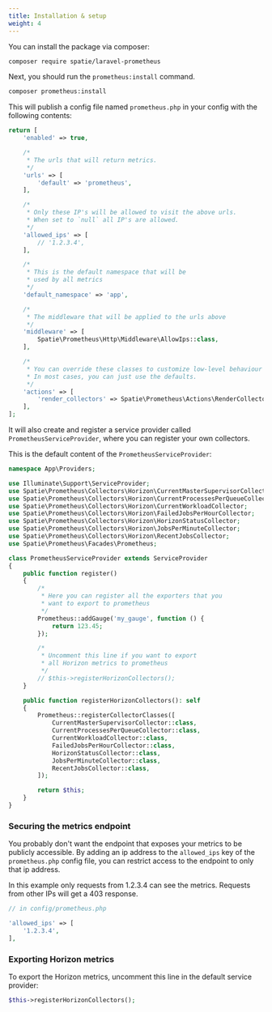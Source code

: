 ```yaml
---
title: Installation & setup
weight: 4
---
```


You can install the package via composer:

```bash
composer require spatie/laravel-prometheus
```

Next, you should run the `prometheus:install` command.

```bash
composer prometheus:install
```

This will publish a config file named `prometheus.php` in your config with the following contents:

```php
return [
    'enabled' => true,

    /*
     * The urls that will return metrics.
     */
    'urls' => [
        'default' => 'prometheus',
    ],

    /*
     * Only these IP's will be allowed to visit the above urls.
     * When set to `null` all IP's are allowed.
     */
    'allowed_ips' => [
        // '1.2.3.4',
    ],

    /*
     * This is the default namespace that will be
     * used by all metrics
     */
    'default_namespace' => 'app',

    /*
     * The middleware that will be applied to the urls above
     */
    'middleware' => [
        Spatie\Prometheus\Http\Middleware\AllowIps::class,
    ],

    /*
     * You can override these classes to customize low-level behaviour of the package.
     * In most cases, you can just use the defaults.
     */
    'actions' => [
        'render_collectors' => Spatie\Prometheus\Actions\RenderCollectorsAction::class,
    ],
];
```

It will also create and register a service provider called `PrometheusServiceProvider`, where you can register your own collectors.

This is the default content of the `PrometheusServiceProvider`:

```php
namespace App\Providers;

use Illuminate\Support\ServiceProvider;
use Spatie\Prometheus\Collectors\Horizon\CurrentMasterSupervisorCollector;
use Spatie\Prometheus\Collectors\Horizon\CurrentProcessesPerQueueCollector;
use Spatie\Prometheus\Collectors\Horizon\CurrentWorkloadCollector;
use Spatie\Prometheus\Collectors\Horizon\FailedJobsPerHourCollector;
use Spatie\Prometheus\Collectors\Horizon\HorizonStatusCollector;
use Spatie\Prometheus\Collectors\Horizon\JobsPerMinuteCollector;
use Spatie\Prometheus\Collectors\Horizon\RecentJobsCollector;
use Spatie\Prometheus\Facades\Prometheus;

class PrometheusServiceProvider extends ServiceProvider
{
    public function register()
    {
        /*
         * Here you can register all the exporters that you
         * want to export to prometheus
         */
        Prometheus::addGauge('my_gauge', function () {
            return 123.45;
        });

        /*
         * Uncomment this line if you want to export
         * all Horizon metrics to prometheus
         */
        // $this->registerHorizonCollectors();
    }

    public function registerHorizonCollectors(): self
    {
        Prometheus::registerCollectorClasses([
            CurrentMasterSupervisorCollector::class,
            CurrentProcessesPerQueueCollector::class,
            CurrentWorkloadCollector::class,
            FailedJobsPerHourCollector::class,
            HorizonStatusCollector::class,
            JobsPerMinuteCollector::class,
            RecentJobsCollector::class,
        ]);

        return $this;
    }
}
```

### Securing the metrics endpoint

You probably don't want the endpoint that exposes your metrics to be publicly accessible. By adding an ip address to the `allowed_ips` key of the `prometheus.php` config file, you can restrict access to the endpoint to only that ip address.

In this example only requests from 1.2.3.4 can see the metrics. Requests from other IPs will get a 403 response.

```php
// in config/prometheus.php

'allowed_ips' => [
    '1.2.3.4',
],
```

### Exporting Horizon metrics

To export the Horizon metrics, uncomment this line in the default service provider:

```php
$this->registerHorizonCollectors();
```
